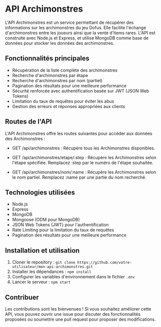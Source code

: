 # API Archimonstres

L'API Archimonstres est un service permettant de récupérer des informations sur les archimonstres du jeu Dofus. Elle facilite l'échange d'archimonstres entre les joueurs ainsi que la vente d'items rares. L'API est construite avec Node.js et Express, et utilise MongoDB comme base de données pour stocker les données des archimonstres.

## Fonctionnalités principales

- Récupération de la liste complète des archimonstres
- Recherche d'archimonstres par étape
- Recherche d'archimonstres par nom (partiel)
- Pagination des résultats pour une meilleure performance
- Sécurité renforcée avec authentification basée sur JWT (JSON Web Tokens)
- Limitation du taux de requêtes pour éviter les abus
- Gestion des erreurs et réponses appropriées aux clients

## Routes de l'API

L'API Archimonstres offre les routes suivantes pour accéder aux données des Archimonstres :

- GET /api/archimonstres : Récupère tous les Archimonstres disponibles.

- GET /api/archimonstres/etape/:step : Récupère les Archimonstres selon l'étape spécifiée. Remplacez :step par le numéro de l'étape souhaitée.

- GET /api/archimonstres/nom/:name : Récupère les Archimonstres selon le nom partiel. Remplacez :name par une partie du nom recherché.

## Technologies utilisées

- Node.js
- Express
- MongoDB
- Mongoose (ODM pour MongoDB)
- JSON Web Tokens (JWT) pour l'authentification
- Rate Limiting pour la limitation du taux de requêtes
- Pagination des résultats pour une meilleure performance

## Installation et utilisation

1. Cloner le repository : `git clone https://github.com/votre-utilisateur/mon-api-archimonstres.git`
2. Installer les dépendances : `npm install`
3. Configurer les variables d'environnement dans le fichier `.env`
4. Lancer le serveur : `npm start`

## Contribuer

Les contributions sont les bienvenues ! Si vous souhaitez améliorer cette API, vous pouvez ouvrir une issue pour discuter des fonctionnalités proposées ou soumettre une pull request pour proposer des modifications.
